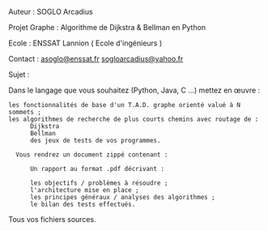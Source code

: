 Auteur : SOGLO Arcadius

Projet Graphe : Algorithme de Dijkstra & Bellman en Python

Ecole : ENSSAT Lannion ( Ecole d'ingénieurs )

Contact : asoglo@enssat.fr
          sogloarcadius@yahoo.fr

Sujet :

  Dans le langage que vous souhaitez (Python, Java, C ...) mettez en œuvre :

    les fonctionnalités de base d'un T.A.D. graphe orienté valué à N sommets ;
    les algorithmes de recherche de plus courts chemins avec routage de :
          Dijkstra
          Bellman
          des jeux de tests de vos programmes.

      Vous rendrez un document zippé contenant :

          Un rapport au format .pdf décrivant :

          les objectifs / problèmes à résoudre ;
          l'architecture mise en place ;
          les principes généraux / analyses des algorithmes ;
          le bilan des tests effectués.
  Tous vos fichiers sources.
